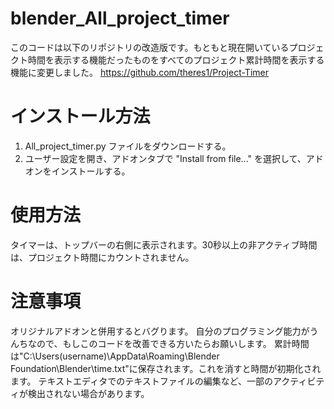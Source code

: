 # blender_All_project_timer

このコードは以下のリポジトリの改造版です。もともと現在開いているプロジェクト時間を表示する機能だったものをすべてのプロジェクト累計時間を表示する機能に変更しました。
https://github.com/theres1/Project-Timer

# インストール方法
1. All_project_timer.py ファイルをダウンロードする。
2. ユーザー設定を開き、アドオンタブで "Install from file..." を選択して、アドオンをインストールする。

# 使用方法
タイマーは、トップバーの右側に表示されます。30秒以上の非アクティブ時間は、プロジェクト時間にカウントされません。

# 注意事項
オリジナルアドオンと併用するとバグります。
自分のプログラミング能力がうんちなので、もしこのコードを改善できる方いたらお願いします。
累計時間は"C:\Users\(username)\AppData\Roaming\Blender Foundation\Blender\time.txt"に保存されます。これを消すと時間が初期化されます。
テキストエディタでのテキストファイルの編集など、一部のアクティビティが検出されない場合があります。
